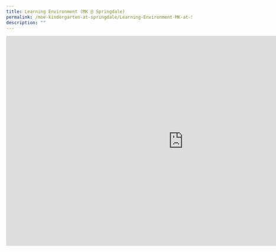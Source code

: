 ```yaml
---
title: Learning Environment (MK @ Springdale)
permalink: /moe-kindergarten-at-springdale/Learning-Environment-MK-at-Springdale/
description: ""
---
```

<iframe allowfullscreen="true" height="569" width="960" frameborder="0" src="https://docs.google.com/presentation/d/e/2PACX-1vRCC4KA4A7CvwQi4oCThMpyigTTLpg7MQwdvjRLgaL6wiO5z-Ur1FLizhpKjeiQEvfvIG2czuybBu6S/embed?start=false&amp;loop=false&amp;delayms=3000"></iframe>